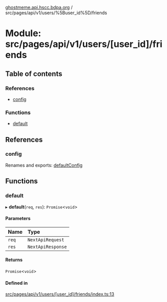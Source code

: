 [ghostmeme.api.hscc.bdpa.org](../README.md) / src/pages/api/v1/users/%5Buser_id%5D/friends

# Module: src/pages/api/v1/users/[user\_id]/friends

## Table of contents

### References

- [config](src_pages_api_v1_users__user_id__friends.md#config)

### Functions

- [default](src_pages_api_v1_users__user_id__friends.md#default)

## References

### config

Renames and exports: [defaultConfig](src_backend_middleware.md#defaultconfig)

## Functions

### default

▸ **default**(`req`, `res`): `Promise`<`void`\>

#### Parameters

| Name | Type |
| :------ | :------ |
| `req` | `NextApiRequest` |
| `res` | `NextApiResponse` |

#### Returns

`Promise`<`void`\>

#### Defined in

[src/pages/api/v1/users/[user_id]/friends/index.ts:13](https://github.com/nhscc/ghostmeme.api.hscc.bdpa.org/blob/b50e614/src/pages/api/v1/users/[user_id]/friends/index.ts#L13)
